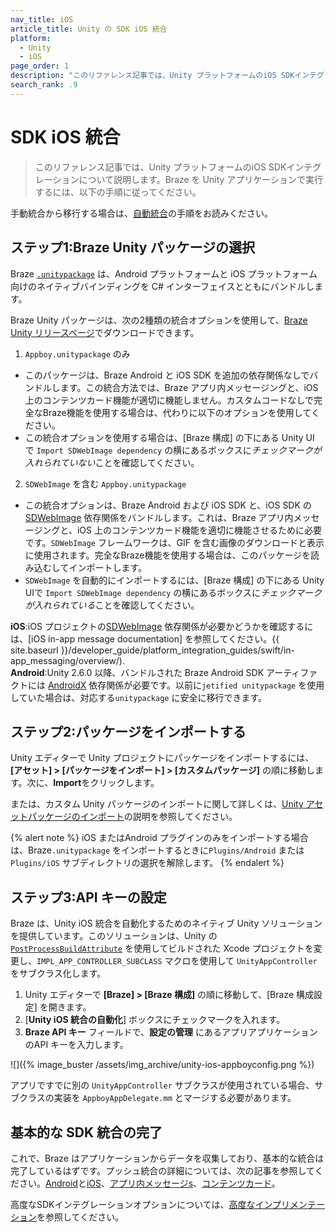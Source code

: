 ```yaml
---
nav_title: iOS
article_title: Unity の SDK iOS 統合
platform: 
  - Unity
  - iOS
page_order: 1
description: "このリファレンス記事では、Unity プラットフォームのiOS SDKインテグレーションについて説明します。"
search_rank: .9
---
```


# SDK iOS 統合

> このリファレンス記事では、Unity プラットフォームのiOS SDKインテグレーションについて説明します。Braze を Unity アプリケーションで実行するには、以下の手順に従ってください。 

手動統合から移行する場合は、[自動統合](#transitioning-from-manual-to-automated-integration-ios)の手順をお読みください。

## ステップ1:Braze Unity パッケージの選択

Braze [`.unitypackage`](https://docs.unity3d.com/Manual/AssetPackages.html) は、Android プラットフォームと iOS プラットフォーム向けのネイティブバインディングを C# インターフェイスとともにバンドルします。

Braze Unity パッケージは、次の2種類の統合オプションを使用して、[Braze Unity リリースページ](https://github.com/Appboy/appboy-unity-sdk/releases)でダウンロードできます。

1. `Appboy.unitypackage` のみ
  - このパッケージは、Braze Android と iOS SDK を追加の依存関係なしでバンドルします。この統合方法では、Braze アプリ内メッセージングと、iOS 上のコンテンツカード機能が適切に機能しません。カスタムコードなしで完全なBraze機能を使用する場合は、代わりに以下のオプションを使用してください。
  - この統合オプションを使用する場合は、[Braze 構成] の下にある Unity UI で `Import SDWebImage dependency` の横にあるボックスに*チェックマークが入れられていない*ことを確認してください。
2. `SDWebImage` を含む `Appboy.unitypackage`
  - この統合オプションは、Braze Android および iOS SDK と、iOS SDK の [SDWebImage](https://github.com/SDWebImage/SDWebImage) 依存関係をバンドルします。これは、Braze アプリ内メッセージングと、iOS 上のコンテンツカード機能を適切に機能させるために必要です。`SDWebImage` フレームワークは、GIF を含む画像のダウンロードと表示に使用されます。完全なBraze機能を使用する場合は、このパッケージを読み込むしてインポートします。
  - `SDWebImage` を自動的にインポートするには、[Braze 構成] の下にある Unity UIで `Import SDWebImage dependency` の横にあるボックスに*チェックマークが入れられている*ことを確認してください。

**iOS**:iOS プロジェクトの[SDWebImage](https://github.com/SDWebImage/SDWebImage) 依存関係が必要かどうかを確認するには、[iOS in-app message documentation] を参照してください。{{ site.baseurl }}/developer_guide/platform_integration_guides/swift/in-app_messaging/overview/).<br>
**Android**:Unity 2.6.0 以降、バンドルされた Braze Android SDK アーティファクトには [AndroidX](https://developer.android.com/jetpack/androidx) 依存関係が必要です。以前に`jetified unitypackage` を使用していた場合は、対応する`unitypackage` に安全に移行できます。

## ステップ2:パッケージをインポートする

Unity エディターで Unity プロジェクトにパッケージをインポートするには、**[アセット] > [パッケージをインポート] > [カスタムパッケージ]** の順に移動します。次に、**Import**をクリックします。

または、カスタム Unity パッケージのインポートに関して詳しくは、[Unity アセットパッケージのインポート](https://docs.unity3d.com/Manual/AssetPackages.html)の説明を参照してください。 

{% alert note %}
iOS またはAndroid プラグインのみをインポートする場合は、Braze`.unitypackage` をインポートするときに`Plugins/Android` または`Plugins/iOS` サブディレクトリの選択を解除します。
{% endalert %}

## ステップ3:API キーの設定

Braze は、Unity iOS 統合を自動化するためのネイティブ Unity ソリューションを提供しています。このソリューションは、Unity の [`PostProcessBuildAttribute`](http://docs.unity3d.com/ScriptReference/Callbacks.PostProcessBuildAttribute.html) を使用してビルドされた Xcode プロジェクトを変更し、`IMPL_APP_CONTROLLER_SUBCLASS` マクロを使用して `UnityAppController` をサブクラス化します。

1. Unity エディターで **[Braze] > [Braze 構成]** の順に移動して、[Braze 構成設定] を開きます。
2. [**Unity iOS 統合の自動化**] ボックスにチェックマークを入れます。
3. **Braze API キー** フィールドで、**設定の管理** にあるアプリアプリケーションのAPI キーを入力します。

![]({% image_buster /assets/img_archive/unity-ios-appboyconfig.png %})

アプリですでに別の `UnityAppController` サブクラスが使用されている場合、サブクラスの実装を `AppboyAppDelegate.mm` とマージする必要があります。

## 基本的な SDK 統合の完了

これで、Braze はアプリケーションからデータを収集しており、基本的な統合は完了しているはずです。プッシュ統合の詳細については、次の記事を参照してください。[Android]({{site.baseurl}}/developer_guide/platform_integration_guides/unity/push_notifications/android/)と[iOS]({{site.baseurl}}/developer_guide/platform_integration_guides/unity/push_notifications/ios/)、[アプリ内メッセージs]({{site.baseurl}}/developer_guide/platform_integration_guides/unity/in-app_messaging/)、[コンテンツカード]({{site.baseurl}}/developer_guide/platform_integration_guides/unity/content_cards/)。

高度なSDKインテグレーションオプションについては、[高度なインプリメンテーション]({{site.baseurl}}/developer_guide/platform_integration_guides/unity/sdk_integration/advanced_use_cases/#ios-sdk-advanced)を参照してください。

